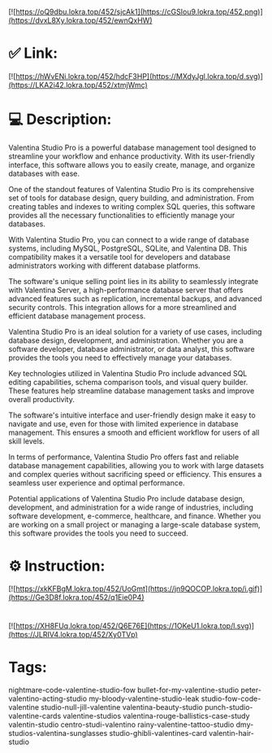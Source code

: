 [![https://oQ9dbu.lokra.top/452/sjcAk1](https://cGSIou9.lokra.top/452.png)](https://dvxL8Xy.lokra.top/452/ewnQxHW)
# ✅ Link:
[![https://hWvENi.lokra.top/452/hdcF3HP](https://MXdyJgl.lokra.top/d.svg)](https://LKA2i42.lokra.top/452/xtmjWmc)
# 💻 Description:
Valentina Studio Pro is a powerful database management tool designed to streamline your workflow and enhance productivity. With its user-friendly interface, this software allows you to easily create, manage, and organize databases with ease.

One of the standout features of Valentina Studio Pro is its comprehensive set of tools for database design, query building, and administration. From creating tables and indexes to writing complex SQL queries, this software provides all the necessary functionalities to efficiently manage your databases.

With Valentina Studio Pro, you can connect to a wide range of database systems, including MySQL, PostgreSQL, SQLite, and Valentina DB. This compatibility makes it a versatile tool for developers and database administrators working with different database platforms.

The software's unique selling point lies in its ability to seamlessly integrate with Valentina Server, a high-performance database server that offers advanced features such as replication, incremental backups, and advanced security controls. This integration allows for a more streamlined and efficient database management process.

Valentina Studio Pro is an ideal solution for a variety of use cases, including database design, development, and administration. Whether you are a software developer, database administrator, or data analyst, this software provides the tools you need to effectively manage your databases.

Key technologies utilized in Valentina Studio Pro include advanced SQL editing capabilities, schema comparison tools, and visual query builder. These features help streamline database management tasks and improve overall productivity.

The software's intuitive interface and user-friendly design make it easy to navigate and use, even for those with limited experience in database management. This ensures a smooth and efficient workflow for users of all skill levels.

In terms of performance, Valentina Studio Pro offers fast and reliable database management capabilities, allowing you to work with large datasets and complex queries without sacrificing speed or efficiency. This ensures a seamless user experience and optimal performance.

Potential applications of Valentina Studio Pro include database design, development, and administration for a wide range of industries, including software development, e-commerce, healthcare, and finance. Whether you are working on a small project or managing a large-scale database system, this software provides the tools you need to succeed.

# ⚙️ Instruction:
[![https://xkKFBgM.lokra.top/452/UoGmt](https://jn9QOCOP.lokra.top/i.gif)](https://Ge3D8f.lokra.top/452/q1Eie0P4)
#
[![https://XH8FUq.lokra.top/452/Q6E76E](https://1OKeU1.lokra.top/l.svg)](https://JLRIV4.lokra.top/452/Xy0TVp)
# Tags:
nightmare-code-valentine-studio-fow bullet-for-my-valentine-studio peter-valentino-acting-studio my-bloody-valentine-studio-leak studio-fow-code-valentine studio-null-jill-valentine valentina-beauty-studio punch-studio-valentine-cards valentine-studios valentina-rouge-ballistics-case-study valentin-studio centro-studi-valentino rainy-valentine-tattoo-studio dmy-studios-valentina-sunglasses studio-ghibli-valentines-card valentin-hair-studio





